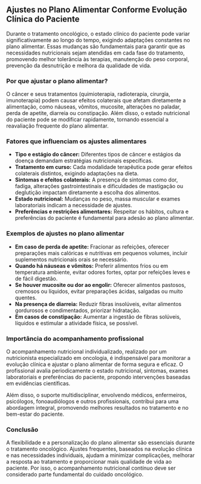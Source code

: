 
## Ajustes no Plano Alimentar Conforme Evolução Clínica do Paciente

Durante o tratamento oncológico, o estado clínico do paciente pode variar significativamente ao longo do tempo, exigindo adaptações constantes no plano alimentar. Essas mudanças são fundamentais para garantir que as necessidades nutricionais sejam atendidas em cada fase do tratamento, promovendo melhor tolerância às terapias, manutenção do peso corporal, prevenção da desnutrição e melhora da qualidade de vida.

### Por que ajustar o plano alimentar?

O câncer e seus tratamentos (quimioterapia, radioterapia, cirurgia, imunoterapia) podem causar efeitos colaterais que afetam diretamente a alimentação, como náuseas, vômitos, mucosite, alterações no paladar, perda de apetite, diarreia ou constipação. Além disso, o estado nutricional do paciente pode se modificar rapidamente, tornando essencial a reavaliação frequente do plano alimentar.

### Fatores que influenciam os ajustes alimentares

- **Tipo e estágio do câncer:** Diferentes tipos de câncer e estágios da doença demandam estratégias nutricionais específicas.
- **Tratamento em curso:** Cada modalidade terapêutica pode gerar efeitos colaterais distintos, exigindo adaptações na dieta.
- **Sintomas e efeitos colaterais:** A presença de sintomas como dor, fadiga, alterações gastrointestinais e dificuldades de mastigação ou deglutição impactam diretamente a escolha dos alimentos.
- **Estado nutricional:** Mudanças no peso, massa muscular e exames laboratoriais indicam a necessidade de ajustes.
- **Preferências e restrições alimentares:** Respeitar os hábitos, cultura e preferências do paciente é fundamental para adesão ao plano alimentar.

### Exemplos de ajustes no plano alimentar

- **Em caso de perda de apetite:** Fracionar as refeições, oferecer preparações mais calóricas e nutritivas em pequenos volumes, incluir suplementos nutricionais orais se necessário.
- **Quando há náuseas e vômitos:** Preferir alimentos frios ou em temperatura ambiente, evitar odores fortes, optar por refeições leves e de fácil digestão.
- **Se houver mucosite ou dor ao engolir:** Oferecer alimentos pastosos, cremosos ou líquidos, evitar preparações ácidas, salgadas ou muito quentes.
- **Na presença de diarreia:** Reduzir fibras insolúveis, evitar alimentos gordurosos e condimentados, priorizar hidratação.
- **Em casos de constipação:** Aumentar a ingestão de fibras solúveis, líquidos e estimular a atividade física, se possível.

### Importância do acompanhamento profissional

O acompanhamento nutricional individualizado, realizado por um nutricionista especializado em oncologia, é indispensável para monitorar a evolução clínica e ajustar o plano alimentar de forma segura e eficaz. O profissional avalia periodicamente o estado nutricional, sintomas, exames laboratoriais e preferências do paciente, propondo intervenções baseadas em evidências científicas.

Além disso, o suporte multidisciplinar, envolvendo médicos, enfermeiros, psicólogos, fonoaudiólogos e outros profissionais, contribui para uma abordagem integral, promovendo melhores resultados no tratamento e no bem-estar do paciente.

### Conclusão

A flexibilidade e a personalização do plano alimentar são essenciais durante o tratamento oncológico. Ajustes frequentes, baseados na evolução clínica e nas necessidades individuais, ajudam a minimizar complicações, melhorar a resposta ao tratamento e proporcionar mais qualidade de vida ao paciente. Por isso, o acompanhamento nutricional contínuo deve ser considerado parte fundamental do cuidado oncológico.
```
